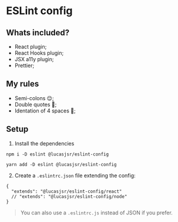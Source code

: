 # ESLint config

## Whats included?

- React plugin;
- React Hooks plugin;
- JSX a11y plugin;
- Prettier;

## My rules
- Semi-colons 😌;
- Double quotes 🧐;
- Identation of 4 spaces 🫡;

## Setup

1. Install the dependencies
```
npm i -D eslint @lucasjsr/eslint-config
```

```
yarn add -D eslint @lucasjsr/eslint-config
```

2. Create a `.eslintrc.json` file extending the config:
```
{
  "extends": "@lucasjsr/eslint-config/react"
  // "extends": "@lucasjsr/eslint-config/node"
}
```

> You can also use a `.eslintrc.js` instead of JSON if you prefer.
